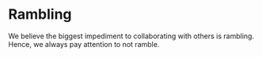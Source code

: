 # Rambling 

We believe the biggest impediment to collaborating with others is rambling. Hence, we always pay attention to not ramble. 

